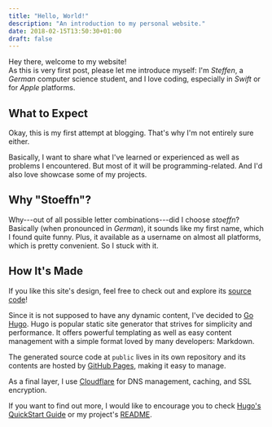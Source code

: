 ```yaml
---
title: "Hello, World!"
description: "An introduction to my personal website."
date: 2018-02-15T13:50:30+01:00
draft: false
---
```


Hey there, welcome to my website!  
As this is very first post, please let me introduce myself: I'm _Steffen_, a _German_ computer science student, and I love coding, especially in _Swift_ or for _Apple_ platforms.
<!--more-->

## What to Expect
Okay, this is my first attempt at blogging. That's why I'm not entirely sure either.

Basically, I want to share what I've learned or experienced as well as problems I encountered. But most of it will be programming-related. And I'd also love showcase some of my projects.

## Why "Stoeffn"?
Why---out of all possible letter combinations---did I choose _stoeffn_? Basically (when pronounced in _German_), it sounds like my first name, which I found quite funny. Plus, it available as a username on almost all platforms, which is pretty convenient. So I stuck with it.

## How It's Made
If you like this site's design, feel free to check out and explore its [source code](https://github.com/stoeffn/stoeffn)!

Since it is not supposed to have any dynamic content, I've decided to [Go Hugo](https://gohugo.io/). Hugo is popular static site generator that strives for simplicity and performance. It offers powerful templating as well as easy content management with a simple format loved by many developers: Markdown.

The generated source code at `public` lives in its own repository and its contents are hosted by [GitHub Pages](https://pages.github.com), making it easy to manage.

As a final layer, I use [Cloudflare](https://www.cloudflare.com) for DNS management, caching, and SSL encryption.

If you want to find out more, I would like to encourage you to check [Hugo's QuickStart Guide](https://gohugo.io/getting-started/quick-start/) or my project's [README](https://github.com/stoeffn/stoeffn/blob/master/README.md).

